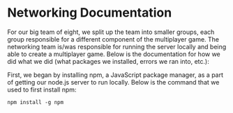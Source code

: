 # Networking Documentation 

For our big team of eight, we split up the team into smaller groups, each group responsible for a different component of the multiplayer game. The networking team is/was responsible for running the server locally and being able to create a multiplayer game. Below is the documentation for how we did what we did (what packages we installed, errors we ran into, etc.):


First, we began by installing npm, a JavaScript package manager, as a part of getting our node.js server to run locally. Below is the command that we used to first install npm:


```
npm install -g npm

```